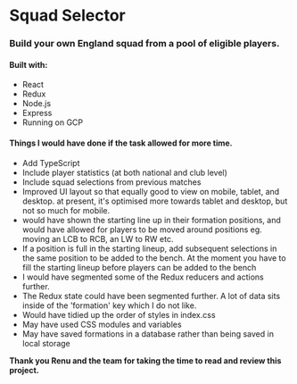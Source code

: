 # Squad Selector

### Build your own England squad from a pool of eligible players.

#### Built with:

- React
- Redux
- Node.js
- Express
- Running on GCP

#### Things I would have done if the task allowed for more time.

- Add TypeScript
- Include player statistics (at both national and club level)
- Include squad selections from previous matches
- Improved UI layout so that equally good to view on mobile, tablet, and desktop. at present, it's
  optimised more towards tablet and desktop, but not so much for mobile.
- would have shown the starting line up in their formation positions, and would have allowed for
  players to be moved around positions eg. moving an LCB to RCB, an LW to RW etc.
- If a position is full in the starting lineup, add subsequent selections in the same position to be
  added to the bench. At the moment you have to fill the starting lineup before players can be added
  to the bench
- I would have segmented some of the Redux reducers and actions further.
- The Redux state could have been segmented further. A lot of data sits inside of the 'formation'
  key which I do not like.
- Would have tidied up the order of styles in index.css
- May have used CSS modules and variables
- May have saved formations in a database rather than being saved in local storage

**Thank you Renu and the team for taking the time to read and review this project.**
